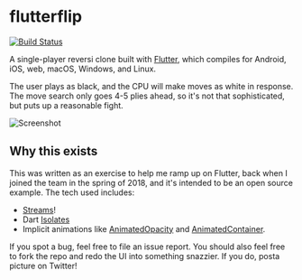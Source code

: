 # flutterflip

[![Build Status](https://github.com/RedBrogdon/flutterflip/workflows/CI/badge.svg)](https://github.com/RedBrogdon/flutterflip/actions?workflow=CI)

A single-player reversi clone built with [Flutter](https://flutter.dev),
which compiles for Android, iOS, web, macOS, Windows, and Linux.

The user plays as black, and the CPU will make moves as white in response.
The move search only goes 4-5 plies ahead, so it's not that sophisticated,
but puts up a reasonable fight.

![Screenshot](https://i.imgur.com/A96Hdcr.png)

## Why this exists

This was written as an exercise to help me ramp up on Flutter, back when I
joined the team in the spring of 2018, and it's intended to be an open
source example. The tech used includes:

* [Streams](https://www.dartlang.org/tutorials/language/streams)!
* Dart [Isolates](https://api.dart.dev/stable/2.18.0/dart-isolate/dart-isolate-library.html)
* Implicit animations like [AnimatedOpacity](https://api.flutter.dev/flutter/widgets/AnimatedOpacity-class.html)
  and [AnimatedContainer](https://api.flutter.dev/flutter/widgets/AnimatedContainer-class.html).

If you spot a bug, feel free to file an issue report. You should also feel
free to fork the repo and redo the UI into something snazzier. If you do,
posta picture on Twitter!
